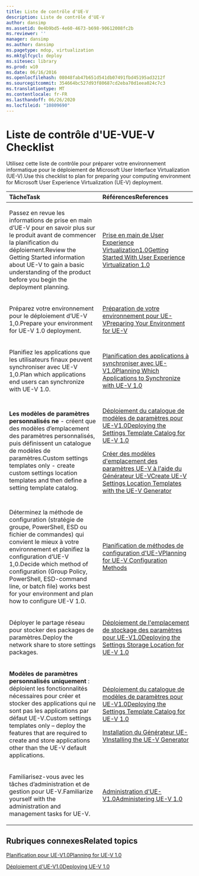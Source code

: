 ```yaml
---
title: Liste de contrôle d'UE-V
description: Liste de contrôle d'UE-V
author: dansimp
ms.assetid: 0e4b9bd5-4e60-4673-b698-90612008fc2b
ms.reviewer: ''
manager: dansimp
ms.author: dansimp
ms.pagetype: mdop, virtualization
ms.mktglfcycl: deploy
ms.sitesec: library
ms.prod: w10
ms.date: 06/16/2016
ms.openlocfilehash: 08048fab47b651d541db07491fbd45195ad3212f
ms.sourcegitcommit: 354664bc527d93f80687cd2eba70d1eea024c7c3
ms.translationtype: MT
ms.contentlocale: fr-FR
ms.lasthandoff: 06/26/2020
ms.locfileid: "10809690"
---
```

# <span data-ttu-id="129b4-103">Liste de contrôle d'UE-V</span><span class="sxs-lookup"><span data-stu-id="129b4-103">UE-V Checklist</span></span>


<span data-ttu-id="129b4-104">Utilisez cette liste de contrôle pour préparer votre environnement informatique pour le déploiement de Microsoft User Interface Virtualization (UE-V).</span><span class="sxs-lookup"><span data-stu-id="129b4-104">Use this checklist to plan for preparing your computing environment for Microsoft User Experience Virtualization (UE-V) deployment.</span></span>

<table>
<colgroup>
<col width="50%" />
<col width="50%" />
</colgroup>
<thead>
<tr class="header">
<th align="left"><span data-ttu-id="129b4-105">Tâche</span><span class="sxs-lookup"><span data-stu-id="129b4-105">Task</span></span></th>
<th align="left"><span data-ttu-id="129b4-106">Références</span><span class="sxs-lookup"><span data-stu-id="129b4-106">References</span></span></th>
</tr>
</thead>
<tbody>
<tr class="odd">
<td align="left"><p><span data-ttu-id="129b4-107">Passez en revue les informations de prise en main d’UE-V pour en savoir plus sur le produit avant de commencer la planification du déploiement.</span><span class="sxs-lookup"><span data-stu-id="129b4-107">Review the Getting Started information about UE-V to gain a basic understanding of the product before you begin the deployment planning.</span></span></p></td>
<td align="left"><p><a href="getting-started-with-user-experience-virtualization-10.md" data-raw-source="[Getting Started With User Experience Virtualization 1.0](getting-started-with-user-experience-virtualization-10.md)"><span data-ttu-id="129b4-108">Prise en main de User Experience Virtualization1.0</span><span class="sxs-lookup"><span data-stu-id="129b4-108">Getting Started With User Experience Virtualization 1.0</span></span></a></p></td>
</tr>
<tr class="even">
<td align="left"><p><span data-ttu-id="129b4-109">Préparez votre environnement pour le déploiement d’UE-V 1,0.</span><span class="sxs-lookup"><span data-stu-id="129b4-109">Prepare your environment for UE-V 1.0 deployment.</span></span></p></td>
<td align="left"><p><a href="preparing-your-environment-for-ue-v.md" data-raw-source="[Preparing Your Environment for UE-V](preparing-your-environment-for-ue-v.md)"><span data-ttu-id="129b4-110">Préparation de votre environnement pour UE-V</span><span class="sxs-lookup"><span data-stu-id="129b4-110">Preparing Your Environment for UE-V</span></span></a></p></td>
</tr>
<tr class="odd">
<td align="left"><p><span data-ttu-id="129b4-111">Planifiez les applications que les utilisateurs finaux peuvent synchroniser avec UE-V 1,0.</span><span class="sxs-lookup"><span data-stu-id="129b4-111">Plan which applications end users can synchronize with UE-V 1.0.</span></span></p></td>
<td align="left"><p><a href="planning-which-applications-to-synchronize-with-ue-v-10.md" data-raw-source="[Planning Which Applications to Synchronize with UE-V 1.0](planning-which-applications-to-synchronize-with-ue-v-10.md)"><span data-ttu-id="129b4-112">Planification des applications à synchroniser avec UE-V1.0</span><span class="sxs-lookup"><span data-stu-id="129b4-112">Planning Which Applications to Synchronize with UE-V 1.0</span></span></a></p></td>
</tr>
<tr class="even">
<td align="left"><p><strong><span data-ttu-id="129b4-113">Les modèles de paramètres personnalisés ne </strong> - créent que des modèles d’emplacement des paramètres personnalisés, puis définissent un catalogue de modèles de paramètres.</span><span class="sxs-lookup"><span data-stu-id="129b4-113">Custom settings templates only</strong> - create custom settings location templates and then define a setting template catalog.</span></span></p></td>
<td align="left"><p><a href="deploying-the-settings-template-catalog-for-ue-v-10.md" data-raw-source="[Deploying the Settings Template Catalog for UE-V 1.0](deploying-the-settings-template-catalog-for-ue-v-10.md)"><span data-ttu-id="129b4-114">Déploiement du catalogue de modèles de paramètres pour UE-V1.0</span><span class="sxs-lookup"><span data-stu-id="129b4-114">Deploying the Settings Template Catalog for UE-V 1.0</span></span></a></p>
<p><a href="create-ue-v-settings-location-templates-with-the-ue-v-generator.md" data-raw-source="[Create UE-V Settings Location Templates with the UE-V Generator](create-ue-v-settings-location-templates-with-the-ue-v-generator.md)"><span data-ttu-id="129b4-115">Créer des modèles d'emplacement des paramètres UE-V à l'aide du Générateur UE-V</span><span class="sxs-lookup"><span data-stu-id="129b4-115">Create UE-V Settings Location Templates with the UE-V Generator</span></span></a></p></td>
</tr>
<tr class="odd">
<td align="left"><p><span data-ttu-id="129b4-116">Déterminez la méthode de configuration (stratégie de groupe, PowerShell, ESD ou fichier de commandes) qui convient le mieux à votre environnement et planifiez la configuration d’UE-V 1,0.</span><span class="sxs-lookup"><span data-stu-id="129b4-116">Decide which method of configuration (Group Policy, PowerShell, ESD-command line, or batch file) works best for your environment and plan how to configure UE-V 1.0.</span></span></p></td>
<td align="left"><p><a href="planning-for-ue-v-configuration-methods.md" data-raw-source="[Planning for UE-V Configuration Methods](planning-for-ue-v-configuration-methods.md)"><span data-ttu-id="129b4-117">Planification de méthodes de configuration d'UE-V</span><span class="sxs-lookup"><span data-stu-id="129b4-117">Planning for UE-V Configuration Methods</span></span></a></p></td>
</tr>
<tr class="even">
<td align="left"><p><span data-ttu-id="129b4-118">Déployer le partage réseau pour stocker des packages de paramètres.</span><span class="sxs-lookup"><span data-stu-id="129b4-118">Deploy the network share to store settings packages.</span></span></p></td>
<td align="left"><p><a href="deploying-the-settings-storage-location-for-ue-v-10.md" data-raw-source="[Deploying the Settings Storage Location for UE-V 1.0](deploying-the-settings-storage-location-for-ue-v-10.md)"><span data-ttu-id="129b4-119">Déploiement de l'emplacement de stockage des paramètres pour UE-V1.0</span><span class="sxs-lookup"><span data-stu-id="129b4-119">Deploying the Settings Storage Location for UE-V 1.0</span></span></a></p></td>
</tr>
<tr class="odd">
<td align="left"><p><strong><span data-ttu-id="129b4-120">Modèles de paramètres personnalisés uniquement </strong> : déploient les fonctionnalités nécessaires pour créer et stocker des applications qui ne sont pas les applications par défaut UE-V.</span><span class="sxs-lookup"><span data-stu-id="129b4-120">Custom settings templates only</strong> – deploy the features that are required to create and store applications other than the UE-V default applications.</span></span></p></td>
<td align="left"><p><a href="deploying-the-settings-template-catalog-for-ue-v-10.md" data-raw-source="[Deploying the Settings Template Catalog for UE-V 1.0](deploying-the-settings-template-catalog-for-ue-v-10.md)"><span data-ttu-id="129b4-121">Déploiement du catalogue de modèles de paramètres pour UE-V1.0</span><span class="sxs-lookup"><span data-stu-id="129b4-121">Deploying the Settings Template Catalog for UE-V 1.0</span></span></a></p>
<p><a href="installing-the-ue-v-generator.md" data-raw-source="[Installing the UE-V Generator](installing-the-ue-v-generator.md)"><span data-ttu-id="129b4-122">Installation du Générateur UE-V</span><span class="sxs-lookup"><span data-stu-id="129b4-122">Installing the UE-V Generator</span></span></a></p></td>
</tr>
<tr class="even">
<td align="left"><p><span data-ttu-id="129b4-123">Familiarisez-vous avec les tâches d’administration et de gestion pour UE-V.</span><span class="sxs-lookup"><span data-stu-id="129b4-123">Familiarize yourself with the administration and management tasks for UE-V.</span></span></p></td>
<td align="left"><p><a href="administering-ue-v-10.md" data-raw-source="[Administering UE-V 1.0](administering-ue-v-10.md)"><span data-ttu-id="129b4-124">Administration d'UE-V1.0</span><span class="sxs-lookup"><span data-stu-id="129b4-124">Administering UE-V 1.0</span></span></a></p></td>
</tr>
</tbody>
</table>

 

## <span data-ttu-id="129b4-125">Rubriques connexes</span><span class="sxs-lookup"><span data-stu-id="129b4-125">Related topics</span></span>


[<span data-ttu-id="129b4-126">Planification pour UE-V1.0</span><span class="sxs-lookup"><span data-stu-id="129b4-126">Planning for UE-V 1.0</span></span>](planning-for-ue-v-10.md)

[<span data-ttu-id="129b4-127">Déploiement d'UE-V1.0</span><span class="sxs-lookup"><span data-stu-id="129b4-127">Deploying UE-V 1.0</span></span>](deploying-ue-v-10.md)

 

 





